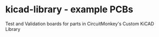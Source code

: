 # kicad-library - example PCBs
Test and Validation boards for parts in CircuitMonkey's Custom KiCAD Library
